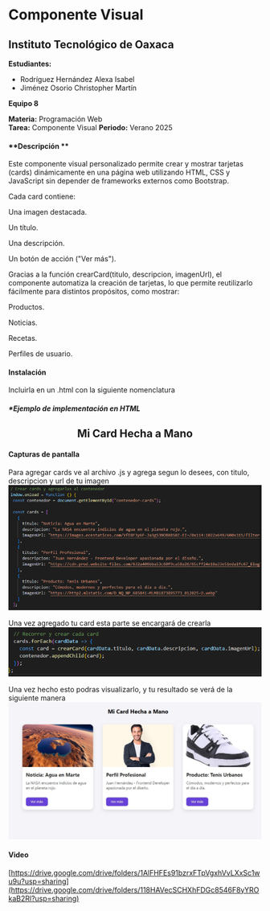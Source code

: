 # Componente Visual

## Instituto Tecnológico de Oaxaca

**Estudiantes:**  
- Rodríguez Hernández Alexa Isabel  
- Jiménez Osorio Christopher Martín  

**Equipo 8** 

**Materia:** Programación Web  
**Tarea:** Componente Visual
**Periodo:** Verano 2025  


#### **Descripción ** 
Este componente visual personalizado permite crear y mostrar tarjetas (cards) dinámicamente en una página web utilizando HTML, CSS y JavaScript sin depender de frameworks externos como Bootstrap.

Cada card contiene:

Una imagen destacada.

Un título.

Una descripción.

Un botón de acción ("Ver más").

Gracias a la función crearCard(titulo, descripcion, imagenUrl), el componente automatiza la creación de tarjetas, lo que permite reutilizarlo fácilmente para distintos propósitos, como mostrar:

Productos.

Noticias.

Recetas.

Perfiles de usuario.
#### **Instalación**
Incluirla en un .html con la siguiente nomenclatura 
<link rel="stylesheet" href="componente.css">
<script src="componente.js"></script>

##### **Ejemplo de implementación en HTML*
<!DOCTYPE html>
<html lang="es">
<head>
  <meta charset="UTF-8">
  <title>Mi Card Personalizada</title>
  <link rel="stylesheet" href="componente.css">
</head>
<body>

  <h2 style="text-align:center;">Mi Card Hecha a Mano</h2>

  <!-- Aquí se insertarán las cards -->
  <div id="contenedor-cards"></div>

  <script src="componente.js"></script>
</body>
</html>



#### **Capturas de pantalla**
Para agregar cards ve al archivo .js y agrega segun lo desees, con titulo, descripcion y url de tu imagen
![Funcionamiento](./agregarcards.png)

Una vez agregado tu card esta parte se encargará de crearla
![Funcionamiento](./crearcards.png)


Una vez hecho esto podras visualizarlo, y tu resultado se verá de la siguiente manera
![Funcionamiento](./funcion.jpg)

#### Video 
[https://drive.google.com/drive/folders/1AlFHFEs91bzrxFTpVgxhVvLXxSc1wu9u?usp=sharing](https://drive.google.com/drive/folders/118HAVecSCHXhFDGc8546F8yYROkaB2Rl?usp=sharing)
